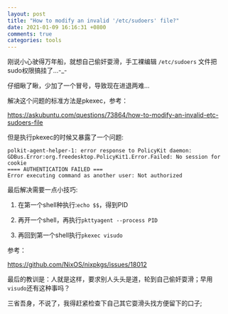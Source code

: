 ```yaml
---
layout: post
title: "How to modify an invalid '/etc/sudoers' file?"
date: 2021-01-09 16:16:31 +0800
comments: true
categories: tools
---
```


刚说小心驶得万年船，就想自己偷奸耍滑，手工裸编辑 `/etc/sudoers` 文件把sudo权限搞挂了...-_-

仔细瞅了瞅，少加了一个冒号，导致现在进退两难...

<!-- more -->

解决这个问题的标准方法是pkexec，参考：

https://askubuntu.com/questions/73864/how-to-modify-an-invalid-etc-sudoers-file

但是执行pkexec的时候又暴露了一个问题:

```
polkit-agent-helper-1: error response to PolicyKit daemon: GDBus.Error:org.freedesktop.PolicyKit1.Error.Failed: No session for cookie
==== AUTHENTICATION FAILED ===
Error executing command as another user: Not authorized
```

最后解决需要一点小技巧:

1. 在第一个shell种执行:`echo $$`，得到PID

2. 再开一个shell，再执行`pkttyagent --process PID`

3. 再回到第一个shell执行`pkexec visudo`

参考：

https://github.com/NixOS/nixpkgs/issues/18012


最后的教训是：人就是这样，要求别人头头是道，轮到自己偷奸耍滑；早用`visudo`还有这种事吗？

三省吾身，不说了，我得赶紧检查下自己其它耍滑头找方便留下的口子;
